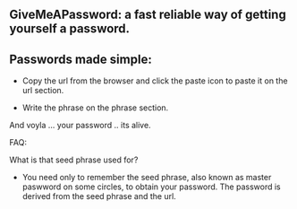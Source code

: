 ## GiveMeAPassword: a fast reliable way of getting yourself a password.

## Passwords made simple:

- Copy the url from the browser and click the paste icon to paste it on the url section.

- Write the phrase on the phrase section.

And voyla ... your password .. its alive.

FAQ:

What is that seed phrase used for?
- You need only to remember the seed phrase, also known as master paswword on some circles, to obtain your password. The
password is derived from the seed phrase and the url.


